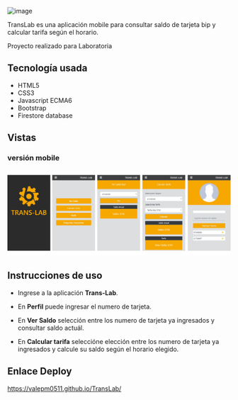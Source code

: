 ![image](https://user-images.githubusercontent.com/38740899/47084026-bee38600-d1e8-11e8-80ab-6a8a715ab765.png)


TransLab es una aplicación mobile para consultar saldo de tarjeta bip y calcular tarifa según el horario.

Proyecto realizado para Laboratoria

## Tecnología usada

* HTML5
* CSS3
* Javascript ECMA6
* Bootstrap
* Firestore database

## Vistas

### versión mobile


![titulo](src/img/vistas.jpg)

## Instrucciones de uso

* Ingrese a la aplicación **Trans-Lab**.

* En **Perfil** puede ingresar el numero de tarjeta.

* En **Ver Saldo** selección entre los numero de tarjeta ya ingresados y consultar saldo actuál.

* En **Calcular tarifa** seleccióne elección entre los numero de tarjeta ya ingresados y calcule su saldo según el horario elegido.

## Enlace Deploy

https://valepm0511.github.io/TransLab/


